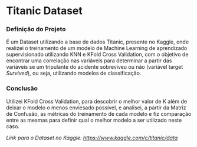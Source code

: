 # Titanic Dataset
### Definição do Projeto
É um Dataset utilizando a base de dados Titanic, presente no Kaggle, onde realizei o treinamento de um modelo de Machine Learning de aprendizado supervisionado utilizando KNN e KFold Cross Validation, com o objetivo de encontrar uma correlação nas variáveis para determinar a partir das variáveis se um tripulante do acidente sobreviveu ou não (variável target *Survived*), ou seja, utilizando modelos de classificação.

### Conclusão
Utilizei KFold Cross Validation, para descobrir o melhor valor de K além de deixar o modelo o menos enviesado possível, e analisei, a partir da Matriz de Confusão, as métricas do treinamento de cada modelo e fiz comparação entre as mesmas para definir qual o melhor modelo a ser utilizado neste caso.

*Link para o Dataset no Kaggle: https://www.kaggle.com/c/titanic/data*
